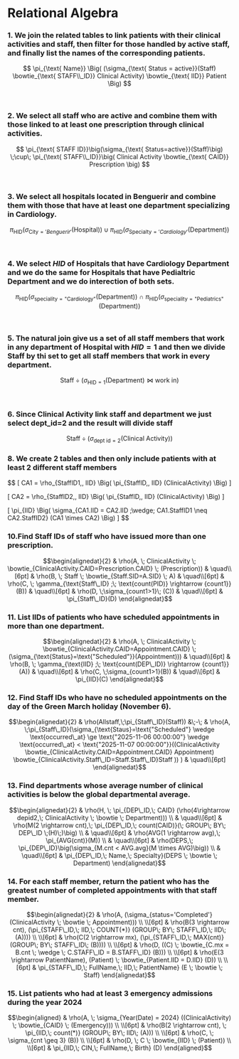 # Relational Algebra

### 1. We join the related tables to link patients with their clinical activities and staff, then filter for those handled by active staff, and finally list the names of the corresponding patients.


$$
\pi_{\text{ Name}}
\Big(
    (\sigma_{\text{ Status = active}}(Staff)
    \bowtie_{\text{ STAFF\\_ID}} Clinical Activity)
    \bowtie_{\text{ IID}} Patient
\Big)
$$


<br>

### 2. We select all staff who are active and combine them with those linked to at least one prescription through clinical activities.

$$
\pi_{\text{ STAFF ID}}\big(\sigma_{\text{ Status=active}}(Staff)\big)
\;\cup\;
\pi_{\text{ STAFF\\_ID}}\big(
    Clinical Activity \bowtie_{\text{ CAID}} Prescription
\big)
$$


<br>

### 3. We select all hospitals located in Benguerir and combine them with those that have at least one department specializing in Cardiology.

$$
\pi_{\text{HID}}
\big(
    \sigma_{\text{City} = 'Benguerir'}(\text{Hospital})
\big)
\;\cup\;
\pi_{\text{HID}}
\big(
    \sigma_{\text{Specialty} = 'Cardiology'}(\text{Department})
\big)
$$


<br>


### 4. We select $HID$ of Hospitals that have Cardiology Department and we do the same for Hospitals that have Pedialtric Department and we do interection of both sets.

$$
\pi_{\mathrm{HID}}
\Big(
  \sigma_{\mathrm{speciality} = \text{"Cardiology"}}(\mathrm{Department})
\Big)
\ \cap \
\pi_{\mathrm{HID}}
\Big(
  \sigma_{\mathrm{speciality} = \text{"Pediatrics"}}(\mathrm{Department})
\Big)
$$

<br>


### 5. The natural join give us a set of all staff members that work in any department of Hospital with $HID =1$ and then we divide Staff by thi set to get all staff members that work in every department.

$$
\mathrm{Staff} \div 
\Big(
  \sigma_{\mathrm{HID} = 1}(\mathrm{Department})
  \bowtie
  \text{work in}
\Big)
$$

<br>


### 6. Since Clinical Activity link staff and department we just select dept_id=2 and the result will divide staff 

$$
\mathrm{Staff} \div 
\Big(
  \sigma_{\text{dept id} = 2}(\text{Clinical Activity})
\Big)
$$


### 8. We create 2 tables and then only include patients with at least 2 different staff members

$$
\[
CA1 = \rho_{StaffID1,\, IID} \Big( \pi_{StaffID,\, IID} (ClinicalActivity) \Big)
\]

\[
CA2 = \rho_{StaffID2,\, IID} \Big( \pi_{StaffID,\, IID} (ClinicalActivity) \Big)
\]

\[
\pi_{IID} \Big( 
\sigma_{CA1.IID = CA2.IID \;\wedge\; CA1.StaffID1 \neq CA2.StaffID2} 
(CA1 \times CA2) 
\Big)
\]
$$

### 10.Find Staff IDs of staff who have issued more than one prescription.

```math
\begin{alignedat}{2}
& \rho(A, \; ClinicalActivity \; \bowtie_{ClinicalActivity.CAID=Prescription.CAID} \; (Prescription))
& \quad\\[6pt]
& \rho(B, \; Staff \; \bowtie_{Staff.SID=A.SID} \; A)
& \quad\\[6pt]
& \rho(C, \; \gamma_{\text{Staff\_ID} ;\; \text{count(PID)} \rightarrow {count1}}(B)) 
& \quad\\[6pt]
& \rho(D, \;\sigma_{count1>1}\; (C))
& \quad\\[6pt]
& \pi_{Staff\_ID}(D)
\end{alignedat}
```

### 11. List IIDs of patients who have scheduled appointments in more than one department.

```math
\begin{alignedat}{2}
& \rho(A, \; ClinicalActivity \; \bowtie_{ClinicalActivity.CAID=Appointment.CAID} \; (\sigma_{\text{Status}=\text{"Scheduled"}}(Appointment)))
& \quad\\[6pt]
& \rho(B, \; \gamma_{\text{IID} ;\; \text{count(DEP\_ID)} \rightarrow {count1}}(A))
& \quad\\[6pt]
& \rho(C, \;\sigma_{count1>1}(B))
& \quad\\[6pt]
& \pi_{IID}(C)
\end{alignedat}
```
### 12. Find Staff IDs who have no scheduled appointments on the day of the Green March holiday (November 6).
```math
\begin{alignedat}{2}
&  \rho(Allstaff,\;\pi_{Staff\_ID}(Staff))
&\;-\;
& \rho(A, \;\pi_{Staff\_ID}(\sigma_{\text{Staus}=\text{"Scheduled"} \wedge \text{occurred\_at} \ge \text{"2025-11-06 00:00:00"} \wedge \text{occurred\_at} < \text{"2025-11-07 00:00:00"}}((ClinicalActivity \bowtie_{ClinicalActivity.CAID=Appointment.CAID} Appointment) \bowtie_{ClinicalActivity.Staff\_ID=Staff.Staff\_ID}Staff )) ) 
& \quad\\[6pt]
\end{alignedat}
```


### 13. Find departments whose average number of clinical activities is below the global departmental average.

```math
\begin{alignedat}{2}
& \rho(H, \; \pi_{DEP\_ID,\; CAID} (\rho(4\rightarrow depid2,\; ClinicalActivity \; \bowtie \; Department))) \\
& \quad\\[6pt]
& \rho(M(2 \rightarrow cnt),\;  \pi_{DEP\_ID,\; count(CAID)}(\; GROUP\; BY\; DEP\_ID \;(H)\;)\big) \\
& \quad\\[6pt]
& \rho(AVG(1 \rightarrow avg),\; \pi_{AVG(cnt)}(M)) \\
& \quad\\[6pt]
& \rho(DEPS,\; \pi_{DEP\_ID}\big(\sigma_{M.cnt < AVG.avg}(M \times AVG)\big)) \\
& \quad\\[6pt]
& \pi_{DEP\_ID,\; Name,\; Specialty}(DEPS \; \bowtie \; Department)
\end{alignedat}
```



### 14. For each staff member, return the patient who has the greatest number of completed appointments with that staff member.

```math
\begin{alignedat}{2}
& \rho(A, (\sigma_{status='Completed'} (ClinicalActivity \; \bowtie \; Appointment))) \\
\\[6pt]
& \rho(B(3 \rightarrow cnt), (\pi_{STAFF\_ID,\; IID,\; COUNT(*)} (GROUP\; BY\; STAFF\_ID,\; IID\; (A)))) \\
\\[6pt]
& \rho(C(2 \rightarrow mx), (\pi_{STAFF\_ID,\; MAX(cnt)} (GROUP\; BY\; STAFF\_ID\; (B)))) \\
\\[6pt]
& \rho(D, ((C) \; \bowtie_{C.mx = B.cnt \; \wedge \; C.STAFF\_ID = B.STAFF\_ID} (B))) \\
\\[6pt]
& \rho(E(3 \rightarrow PatientName), (Patient) \; \bowtie_{Patient.IID = D.IID} (D)) \\
\\[6pt]
& \pi_{STAFF\_ID,\; FullName,\; IID,\; PatientName} (E \; \bowtie \; Staff)
\end{alignedat}
```



### 15. List patients who had at least 3 emergency admissions during the year 2024

```math
\begin{aligned}
& \rho(A, \; \sigma_{Year(Date) = 2024} ((ClinicalActivity) \; \bowtie_{CAID} \; (Emergency))) \\
\\[6pt]
& \rho(B(2 \rightarrow cnt), \; \pi_{IID,\; count(*)} (GROUP\; BY\; IID\; (A))) \\
\\[6pt]
& \rho(C, \; \sigma_{cnt \geq 3} (B)) \\
\\[6pt]
& \rho(D, \; C \; \bowtie_{IID} \; (Patient)) \\
\\[6pt]
& \pi_{IID,\; CIN,\; FullName,\; Birth} (D)
\end{aligned}
```
